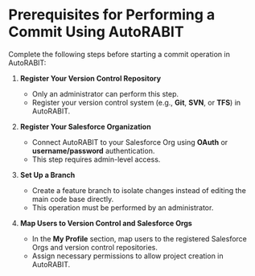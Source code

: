 # Prerequisites for Performing a Commit Using AutoRABIT

Complete the following steps before starting a commit operation in AutoRABIT:

1. **Register Your Version Control Repository**
   - Only an administrator can perform this step.
   - Register your version control system (e.g., **Git**, **SVN**, or **TFS**) in AutoRABIT.

2. **Register Your Salesforce Organization**
   - Connect AutoRABIT to your Salesforce Org using **OAuth** or **username/password** authentication.
   - This step requires admin-level access.

3. **Set Up a Branch**
   - Create a feature branch to isolate changes instead of editing the main code base directly.
   - This operation must be performed by an administrator.

4. **Map Users to Version Control and Salesforce Orgs**
   - In the **My Profile** section, map users to the registered Salesforce Orgs and version control repositories.
   - Assign necessary permissions to allow project creation in AutoRABIT.
